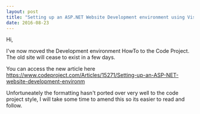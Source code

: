 ```yaml
---
layout: post
title: "Setting up an ASP.NET Website Development environment using Visual Studio .NET, Subversion and Windows XP"
date: 2016-08-23
---
```


Hi,

I've now moved the Development environment HowTo to the Code Project. The old site will cease to exist in a few days.

You can access the new article here https://www.codeproject.com/Articles/15271/Setting-up-an-ASP-NET-website-development-environm

Unfortuneately the formatting hasn't ported over very well to the code project style, I will take some time to amend this so its easier to read and follow.
